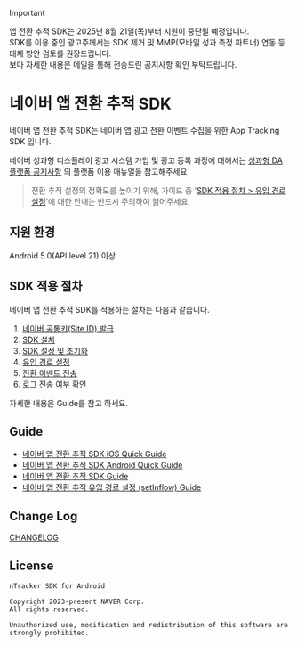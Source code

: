> [!IMPORTANT]  
> 앱 전환 추적 SDK는 2025년 8월 21일(목)부터 지원이 중단될 예정입니다.<br />
> SDK를 이용 중인 광고주께서는 SDK 제거 및 MMP(모바일 성과 측정 파트너) 연동 등 대체 방안 검토를 권장드립니다.<br />
> 보다 자세한 내용은 메일을 통해 전송드린 공지사항 확인 부탁드립니다.

# 네이버 앱 전환 추적 SDK
네이버 앱 전환 추적 SDK는 네이버 앱 광고 전환 이벤트 수집을 위한 App Tracking SDK 입니다.

네이버 성과형 디스플레이 광고 시스템 가입 및 광고 등록 과정에 대해서는 [성과형 DA 플랫폼 공지사항](https://gfa.naver.com/loginAccount/notice/82?page=1&size=10) 의 플랫폼 이용 매뉴얼을 참고해주세요

> 전환 추적 설정의 정확도를 높이기 위해, 가이드 중 '[SDK 적용 절차 > 유입 경로 설정](https://naver.github.io/ntracker-sdk-ios/how_to_use_sdk/set_inflow_url)'에 대한 안내는 반드시 주의하여 읽어주세요

## 지원 환경
Android 5.0(API level 21) 이상

## SDK 적용 절차
네이버 앱 전환 추적 SDK를 적용하는 절차는 다음과 같습니다.

1. [네이버 공통키(Site ID) 발급](https://naver.github.io/ntracker-sdk-ios/how_to_use_sdk/get_site_id)
2. [SDK 설치](https://naver.github.io/ntracker-sdk-ios/how_to_use_sdk/install)
3. [SDK 설정 및 초기화](https://naver.github.io/ntracker-sdk-ios/how_to_use_sdk/configure_and_initialize)
4. [유입 경로 설정](https://naver.github.io/ntracker-sdk-ios/how_to_use_sdk/set_inflow_url)
5. [전환 이벤트 전송](https://naver.github.io/ntracker-sdk-ios/how_to_use_sdk/send_events)
6. [로그 전송 여부 확인](https://naver.github.io/ntracker-sdk-ios/how_to_use_sdk/check_debuglog)

자세한 내용은 Guide를 참고 하세요.

## Guide
- [네이버 앱 전환 추적 SDK iOS Quick Guide](https://naver.github.io/ntracker-sdk-ios/ios_quick_guide)
- [네이버 앱 전환 추적 SDK Android Quick Guide](https://naver.github.io/ntracker-sdk-ios/android_quick_guide)
- [네이버 앱 전환 추적 SDK Guide](https://naver.github.io/ntracker-sdk-ios/)
- [네이버 앱 전환 추적 유입 경로 설정 (setInflow) Guide](https://naver.github.io/ntracker-sdk-ios/how_to_use_sdk/set_inflow_url)

## Change Log
[CHANGELOG](CHANGELOG.md)

## License
```
nTracker SDK for Android

Copyright 2023-present NAVER Corp.
All rights reserved.

Unauthorized use, modification and redistribution of this software are strongly prohibited.
```
